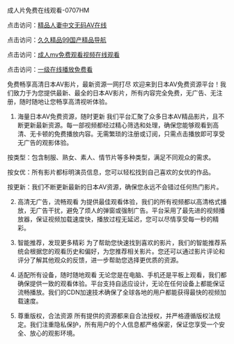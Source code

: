 成人片免费在线观看-0707HM

点击访问：<a href="https://fdhf-454.pages.dev/">精品人妻中文无码AV在线</a>

点击访问：<a href="https://gfd-5xg.pages.dev/">久久精品99国产精品导航</a>

点击访问：<a href="https://tfda.pages.dev/">成人mv免费观看视频在线观看</a>

点击访问：<a href="https://gda-c7m.pages.dev/">一级在线播放免费看</a>

免费畅享高清日本AV影片，最新资源一网打尽
欢迎来到日本AV免费资源平台！我们致力于为您提供最新、最全的日本AV影片，所有内容完全免费，无广告、无注册，随时随地让您畅享高清视听体验。

1. 海量日本AV免费资源，随时更新
我们平台汇聚了众多日本AV精品影片，且不断更新最新资源。每一部视频都经过精心筛选和处理，确保您能够观看到高清、无卡顿的免费播放内容。无需繁琐的注册或订阅，只需点击播放即可享受无广告的观影体验。

按类型：包含制服、熟女、素人、情节片等多种类型，满足不同观众的需求。

按女优：所有影片都标明演员信息，您可以轻松找到自己喜欢的女优的作品。

按更新：我们不断更新最新的日本AV资源，确保您永远不会错过任何热门影片。

2. 高清无广告，流畅观看
为提供最佳观看体验，我们的所有视频都以高清格式播放，无广告干扰，避免了烦人的弹窗或强制广告。平台采用了最先进的视频播放器，保证视频加载速度快，播放过程无延迟，您可以尽情享受每一秒的精彩。

3. 智能推荐，发现更多精彩
为了帮助您快速找到喜欢的影片，我们的智能推荐系统会根据您的观看历史和偏好，为您推荐相关影片。您还可以通过影片评论和评分了解其他观众的反馈，进一步帮助您选择更优质的资源。

4. 适配所有设备，随时随地观看
无论您是在电脑、手机还是平板上观看，我们都确保提供一致的观看体验。平台支持自适应设计，无论在任何设备上都能保证流畅播放。我们的CDN加速技术确保了全球各地的用户都能获得最快的视频加载速度。

5. 尊重版权，合法资源
所有提供的资源都来自合法授权，并严格遵循版权法规定。我们注重隐私保护，所有用户的个人信息都严格保密，保证您享受一个安全、放心的观影环境。





<span style="display:none;">[Canonical link](https://github.com/dcx1224/34566 ）</span>
